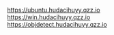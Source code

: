 https://ubuntu.hudacihuyy.qzz.io <br>
https://win.hudacihuyy.qzz.io<br>
https://objdetect.hudacihuyy.qzz.io
